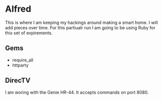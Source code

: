 Alfred
====================
This is where I am keeping my hackings around making a smart home. I will add pieces over time. For this partiualr run I am going to be using Ruby for this set of expirements.

Gems
----------------------------------
* require_all
* httparty

DirecTV
----------------------------------
I am woring with the Genie HR-44. It accepts commands on port 8080. 
